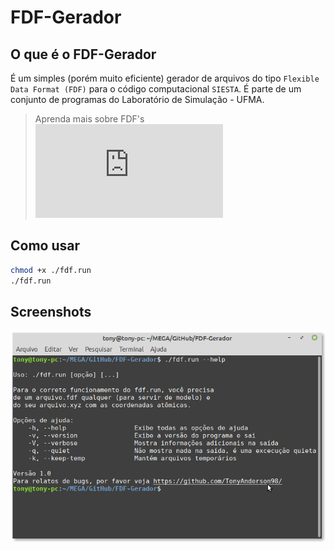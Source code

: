# FDF-Gerador
 
## O que é o FDF-Gerador
  
É um simples (porém muito eficiente) gerador de arquivos do tipo `Flexible Data Format (FDF)` para o código computacional `SIESTA`. É parte de um conjunto de programas do Laboratório de Simulação - UFMA.

> Aprenda mais sobre FDF's ![aqui](https://personales.unican.es/junqueraj/JavierJunquera_files/Metodos/Theory/How-to-run-siesta.pdf)

## Como usar

``` bash
chmod +x ./fdf.run
./fdf.run
```

## Screenshots
![](fig/ajuda.png)
